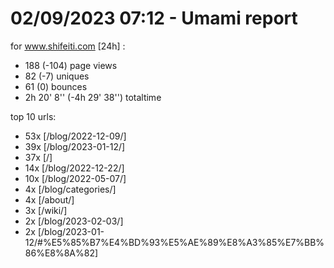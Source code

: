 # 02/09/2023 07:12 - Umami report
for www.shifeiti.com [24h] :

 - 188 (-104) page views
 - 82 (-7) uniques
 - 61 (0) bounces
 - 2h 20' 8'' (-4h 29' 38'') totaltime


top 10 urls:
 - 53x [/blog/2022-12-09/]
 - 39x [/blog/2023-01-12/]
 - 37x [/]
 - 14x [/blog/2022-12-22/]
 - 10x [/blog/2022-05-07/]
 - 4x [/blog/categories/]
 - 4x [/about/]
 - 3x [/wiki/]
 - 2x [/blog/2023-02-03/]
 - 2x [/blog/2023-01-12/#%E5%85%B7%E4%BD%93%E5%AE%89%E8%A3%85%E7%BB%86%E8%8A%82]


